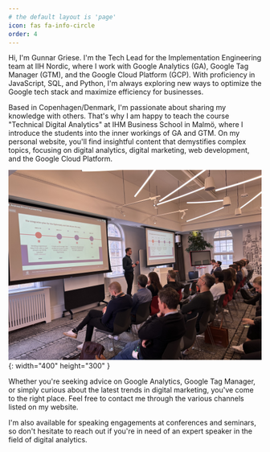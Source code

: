 ```yaml
---
# the default layout is 'page'
icon: fas fa-info-circle
order: 4
---
```


Hi, I'm Gunnar Griese. I'm the Tech Lead for the Implementation Engineering team at IIH Nordic, where I work with Google Analytics (GA), Google Tag Manager (GTM), and the Google Cloud Platform (GCP). With proficiency in JavaScript, SQL, and Python, I'm always exploring new ways to optimize the Google tech stack and maximize efficiency for businesses.

Based in Copenhagen/Denmark, I'm passionate about sharing my knowledge with others. That's why I am happy to teach the course "Technical Digital Analytics" at IHM Business School in Malmö, where I introduce the students into the inner workings of GA and GTM. On my personal website, you'll find insightful content that demystifies complex topics, focusing on digital analytics, digital marketing, web development, and the Google Cloud Platform.

![Gunnar Griese](/assets/img/avatar/google-event.jpeg){: width="400" height="300" }

Whether you're seeking advice on Google Analytics, Google Tag Manager, or simply curious about the latest trends in digital marketing, you've come to the right place. Feel free to contact me through the various channels listed on my website.

I'm also available for speaking engagements at conferences and seminars, so don't hesitate to reach out if you're in need of an expert speaker in the field of digital analytics.
